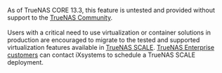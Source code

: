&NewLine;

As of TrueNAS CORE 13.3, this feature is untested and provided without support to the [TrueNAS Community](https://forums.truenas.com/).
<br>
<br>
Users with a critical need to use virtualization or container solutions in production are encouraged to migrate to the tested and supported virtualization features available in [TrueNAS SCALE](https://www.truenas.com/download-truenas-scale/).
[TrueNAS Enterprise customers](https://www.truenas.com/truenas-enterprise/) can contact iXsystems to schedule a TrueNAS SCALE deployment.
